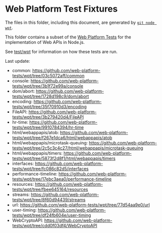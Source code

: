 # Web Platform Test Fixtures

The files in this folder, including this document,
are generated by [`git node wpt`][].

This folder contains a subset of the [Web Platform Tests][] for the
implementation of Web APIs in Node.js.

See [test/wpt](../../wpt/README.md) for information on how these tests are run.

Last update:

- common: https://github.com/web-platform-tests/wpt/tree/03c5072aff/common
- console: https://github.com/web-platform-tests/wpt/tree/3b1f72e99a/console
- dom/abort: https://github.com/web-platform-tests/wpt/tree/1728d198c9/dom/abort
- encoding: https://github.com/web-platform-tests/wpt/tree/35f70910d3/encoding
- FileAPI: https://github.com/web-platform-tests/wpt/tree/3b279420d4/FileAPI
- hr-time: https://github.com/web-platform-tests/wpt/tree/9910784394/hr-time
- html/webappapis/atob: https://github.com/web-platform-tests/wpt/tree/f267e1dca6/html/webappapis/atob
- html/webappapis/microtask-queuing: https://github.com/web-platform-tests/wpt/tree/2c5c3c4c27/html/webappapis/microtask-queuing
- html/webappapis/timers: https://github.com/web-platform-tests/wpt/tree/5873f2d8f1/html/webappapis/timers
- interfaces: https://github.com/web-platform-tests/wpt/tree/fc086c82d5/interfaces
- performance-timeline: https://github.com/web-platform-tests/wpt/tree/17ebc3aea0/performance-timeline
- resources: https://github.com/web-platform-tests/wpt/tree/fbee645164/resources
- streams: https://github.com/web-platform-tests/wpt/tree/8f60d94439/streams
- url: https://github.com/web-platform-tests/wpt/tree/77d54aa9e0/url
- user-timing: https://github.com/web-platform-tests/wpt/tree/df24fb604e/user-timing
- WebCryptoAPI: https://github.com/web-platform-tests/wpt/tree/cdd0f03df4/WebCryptoAPI

[Web Platform Tests]: https://github.com/web-platform-tests/wpt
[`git node wpt`]: https://github.com/nodejs/node-core-utils/blob/main/docs/git-node.md#git-node-wpt
